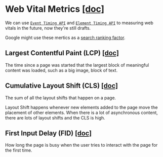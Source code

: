 # Web Vital Metrics [[doc]](https://davidwalsh.name/vital-web-performance)

We can use [`Event Timing API`](https://wicg.github.io/event-timing/) and [`Element Timing API`](https://wicg.github.io/element-timing/) to measuring web vitals in the future, now they're still drafts.

Google might use these mertics as a [search ranking factor](https://support.google.com/webmasters/answer/9205520?hl=en).

## Largest Contentful Paint (LCP) [[doc]](https://web.dev/lcp/)

The time since a page was started that the largest block of meaningful content was loaded, such as a big image, block of text.

## Cumulative Layout Shift (CLS) [[doc]](https://web.dev/cls/)

The sum of all the layout shifts that happen on a page.

Layout Shift happens whenever new elements added to the page move the placement of other elements. When there is a lot of asynchronous content, there are lots of layout shifts and the CLS is high.

## First Input Delay (FID) [[doc]](https://web.dev/fid/)

How long the page is busy when the user tries to interact with the page for the first time.
